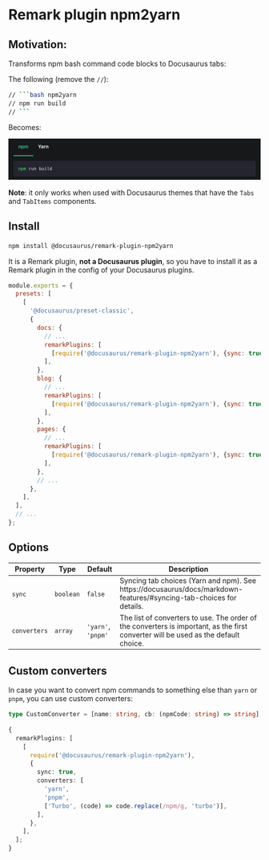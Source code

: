 # Remark plugin npm2yarn

## Motivation:

Transforms npm bash command code blocks to Docusaurus tabs:

The following (remove the `//`):

````bash
// ```bash npm2yarn
// npm run build
// ```
````

Becomes:

![npm2yarn tabs example](./example.png)

**Note**: it only works when used with Docusaurus themes that have the `Tabs` and `TabItems` components.

## Install

```bash
npm install @docusaurus/remark-plugin-npm2yarn
```

It is a Remark plugin, **not a Docusaurus plugin**, so you have to install it as a Remark plugin in the config of your Docusaurus plugins.

```js
module.exports = {
  presets: [
    [
      '@docusaurus/preset-classic',
      {
        docs: {
          // ...
          remarkPlugins: [
            [require('@docusaurus/remark-plugin-npm2yarn'), {sync: true}],
          ],
        },
        blog: {
          // ...
          remarkPlugins: [
            [require('@docusaurus/remark-plugin-npm2yarn'), {sync: true}],
          ],
        },
        pages: {
          // ...
          remarkPlugins: [
            [require('@docusaurus/remark-plugin-npm2yarn'), {sync: true}],
          ],
        },
        // ...
      },
    ],
  ],
  // ...
};
```

## Options

| Property | Type | Default | Description |
| --- | --- | --- | --- |
| `sync` | `boolean` | `false` | Syncing tab choices (Yarn and npm). See https://docusaurus/docs/markdown-features/#syncing-tab-choices for details. |
| `converters` | `array` | `'yarn'`, `'pnpm'` | The list of converters to use. The order of the converters is important, as the first converter will be used as the default choice. |

## Custom converters

In case you want to convert npm commands to something else than `yarn` or `pnpm`, you can use custom converters:

```ts
type CustomConverter = [name: string, cb: (npmCode: string) => string];
```

```ts
{
  remarkPlugins: [
    [
      require('@docusaurus/remark-plugin-npm2yarn'),
      {
        sync: true,
        converters: [
          'yarn',
          'pnpm',
          ['Turbo', (code) => code.replace(/npm/g, 'turbo')],
        ],
      },
    ],
  ];
}
```

